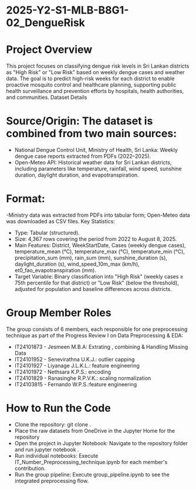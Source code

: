 # 2025-Y2-S1-MLB-B8G1-02_DengueRisk

# Project Overview
This project focuses on classifying dengue risk levels in Sri Lankan districts as "High Risk" or "Low Risk" based on weekly dengue cases and weather data. The goal is to predict high-risk weeks for each district to enable proactive mosquito control and healthcare planning, supporting public health surveillance and prevention efforts by hospitals, health authorities, and communities.
Dataset Details

# Source/Origin: The dataset is combined from two main sources:

- National Dengue Control Unit, Ministry of Health, Sri Lanka: Weekly dengue case reports extracted from PDFs (2022–2025).
- Open-Meteo API: Historical weather data for Sri Lankan districts, including parameters like temperature, rainfall, wind speed, sunshine duration, daylight duration, and evapotranspiration.


# Format: 
-Ministry data was extracted from PDFs into tabular form; Open-Meteo data was downloaded as CSV files.
Key Statistics:

- Type: Tabular (structured).
- Size: 4,367 rows covering the period from 2022 to August 8, 2025.
- Main Features: District, WeekStartDate, Cases (weekly dengue cases), temperature_mean (°C), temperature_max (°C), temperature_min (°C), precipitation_sum (mm), rain_sum (mm), sunshine_duration (s), daylight_duration (s), wind_speed_10m_max (km/h), et0_fao_evapotranspiration (mm).
- Target Variable: Binary classification into "High Risk" (weekly cases ≥ 75th percentile for that district) or "Low Risk" (below the threshold), adjusted for population and baseline differences across districts.

# Group Member Roles
The group consists of 6 members, each responsible for one preprocessing technique as part of the Progress Review I on Data Preprocessing & EDA:

- IT24101873 - Jesmeen M.B.A:  Extrating , combining & Handling Missing Data
- IT24101952 - Senevirathna U.K.J.: outlier capping
- IT24101927 - Liyanage J.L.K.L.:  feature engineering
- IT24101972 - Nethsara K.P.S.: encoding
- IT24101829 - Ranasinghe R.P.V.K.: scaling normalization
- IT24103815 - Fernando W.P.S.:feature engineering

# How to Run the Code
- Clone the repository: git clone <repository-url>.
- Place the raw datasets from OneDrive in the Jupyter Home for the repository
- Open the project in Jupyter Notebook: Navigate to the repository folder and run jupyter notebook .
- Run individual notebooks: Execute IT_Number_Preprocessing_technique.ipynb for each member's contribution.
- Run the group pipeline: Execute group_pipeline.ipynb to see the integrated preprocessing flow.
